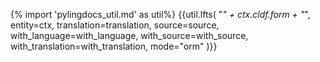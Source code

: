{% import 'pylingdocs_util.md' as util%}
{{util.lfts(
    "<i>" + ctx.cldf.form + "</i>",
    entity=ctx,
    translation=translation,
    source=source,
    with_language=with_language,
    with_source=with_source,
    with_translation=with_translation,
    mode="orm"
)}}